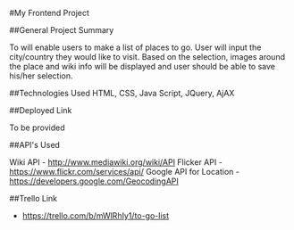 #My Frontend Project

##General Project Summary

To will enable users to make a list of places to go. User will input the city/country they would like to visit. Based on the selection, images around the place and wiki info will be displayed and user should be able to save his/her selection.


##Technologies Used
HTML, CSS, Java Script, JQuery, AjAX

##Deployed Link

To be provided

##API's Used

Wiki API - http://www.mediawiki.org/wiki/API
Flicker API - https://www.flickr.com/services/api/
Google API for Location - https://developers.google.com/GeocodingAPI‎

##Trello Link 

- https://trello.com/b/mWlRhIy1/to-go-list

